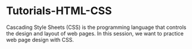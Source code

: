# Tutorials-HTML-CSS
Cascading Style Sheets (CSS) is the programming language that controls the design and layout of web pages. In this session, we want to practice web page design with CSS.
